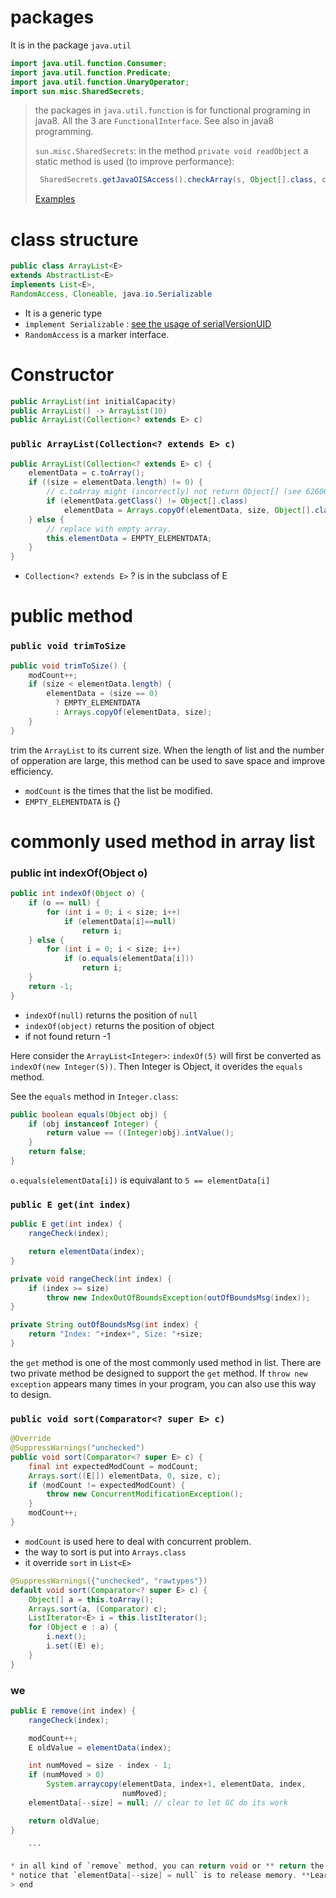 # packages

It is in the package `java.util`

```java
import java.util.function.Consumer;
import java.util.function.Predicate;
import java.util.function.UnaryOperator;
import sun.misc.SharedSecrets;
```

> the packages in `java.util.function` is for functional programing in java8. All the 3 are `FunctionalInterface`. See also in java8 programming.
>
> `sun.misc.SharedSecrets`: in the method `private void readObject` a static method is used \(to improve performance\):
>
> ```java
>  SharedSecrets.getJavaOISAccess().checkArray(s, Object[].class, capacity);
> ```
>
> [Examples](https://www.programcreek.com/java-api-examples/index.php?api=sun.misc.SharedSecrets)

# class structure

```java
public class ArrayList<E> 
extends AbstractList<E> 
implements List<E>, 
RandomAccess, Cloneable, java.io.Serializable
```

* It is a generic type
* `implement Serializable` : [see the usage of serialVersionUID](http://swiftlet.net/archives/1268)
* `RandomAccess` is a marker interface.

# Constructor

```java
public ArrayList(int initialCapacity)
public ArrayList() -> ArrayList(10)
public ArrayList(Collection<? extends E> c)
```

### `public ArrayList(Collection<? extends E> c)`

```java
public ArrayList(Collection<? extends E> c) {
    elementData = c.toArray();
    if ((size = elementData.length) != 0) {
        // c.toArray might (incorrectly) not return Object[] (see 6260652)
        if (elementData.getClass() != Object[].class)
            elementData = Arrays.copyOf(elementData, size, Object[].class);
    } else {
        // replace with empty array.
        this.elementData = EMPTY_ELEMENTDATA;
    }
}
```

* `Collection<? extends E>` ? is in the subclass of E

# public method

### `public void trimToSize`

```java
public void trimToSize() {
    modCount++;
    if (size < elementData.length) {
        elementData = (size == 0)
          ? EMPTY_ELEMENTDATA
          : Arrays.copyOf(elementData, size);
    }
}
```

trim the `ArrayList` to its current size. When the length of list and the number of opperation are large, this method can be used to save space and improve efficiency. 

* `modCount` is the times that the list be modified.
* `EMPTY_ELEMENTDATA` is {}


# commonly used method in array list

### public int indexOf(Object o)
```java
public int indexOf(Object o) {
    if (o == null) {
        for (int i = 0; i < size; i++)
            if (elementData[i]==null)
                return i;
    } else {
        for (int i = 0; i < size; i++)
            if (o.equals(elementData[i]))
                return i;
    }
    return -1;
}
```
* `indexOf(null)` returns the position of `null`
* `indexOf(object)` returns the position of object
* if not found return -1

Here consider the `ArrayList<Integer>`: `indexOf(5)` will first be converted as `indexOf(new Integer(5))`. Then Integer is Object, it overides the `equals` method. 

See the `equals` method in `Integer.class`:
```java
public boolean equals(Object obj) {
    if (obj instanceof Integer) {
        return value == ((Integer)obj).intValue();
    }
    return false;
}
```

`o.equals(elementData[i])` is equivalant to `5 == elementData[i]`

### `public E get(int index)`
```java
public E get(int index) {
    rangeCheck(index);

    return elementData(index);
}

private void rangeCheck(int index) {
    if (index >= size)
        throw new IndexOutOfBoundsException(outOfBoundsMsg(index));
}

private String outOfBoundsMsg(int index) {
    return "Index: "+index+", Size: "+size;
}
```

the `get` method is one of the most commonly used method in list. There are two private method be designed to support the `get` method. If `throw new exception` appears many times in your program, you can also use this way to design.


### `public void sort(Comparator<? super E> c)`
```java
@Override
@SuppressWarnings("unchecked")
public void sort(Comparator<? super E> c) {
    final int expectedModCount = modCount;
    Arrays.sort((E[]) elementData, 0, size, c);
    if (modCount != expectedModCount) {
        throw new ConcurrentModificationException();
    }
    modCount++;
}
```

* `modCount` is used here to deal with concurrent problem.
* the way to sort is put into `Arrays.class`
* it override `sort` in `List<E>`    
```java
@SuppressWarnings({"unchecked", "rawtypes"})
default void sort(Comparator<? super E> c) {
    Object[] a = this.toArray();
    Arrays.sort(a, (Comparator) c);
    ListIterator<E> i = this.listIterator();
    for (Object e : a) {
        i.next();
        i.set((E) e);
    }
}
``` 

### we

```java
public E remove(int index) {
    rangeCheck(index);

    modCount++;
    E oldValue = elementData(index);

    int numMoved = size - index - 1;
    if (numMoved > 0)
        System.arraycopy(elementData, index+1, elementData, index,
                         numMoved);
    elementData[--size] = null; // clear to let GC do its work

    return oldValue;
}

    ```

* in all kind of `remove` method, you can return void or ** return the removed value**.
* notice that `elementData[--size] = null` is to release memory. **Learn more in GC**
> end



